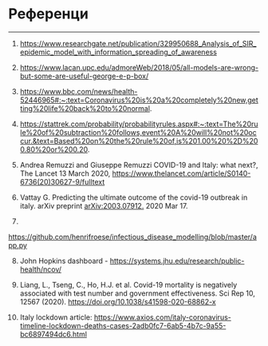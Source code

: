 # Референци
*** 

1. https://www.researchgate.net/publication/329950688_Analysis_of_SIR_epidemic_model_with_information_spreading_of_awareness

2. https://www.lacan.upc.edu/admoreWeb/2018/05/all-models-are-wrong-but-some-are-useful-george-e-p-box/

3. https://www.bbc.com/news/health-52446965#:~:text=Coronavirus%20is%20a%20completely%20new,getting%20life%20back%20to%20normal.

4. https://stattrek.com/probability/probabilityrules.aspx#:~:text=The%20rule%20of%20subtraction%20follows,event%20A%20will%20not%20occur.&text=Based%20on%20the%20rule%20of,is%201.00%20%2D%200.80%20or%200.20.

5. Andrea Remuzzi and Giuseppe Remuzzi COVID-19 and Italy: what next?, The Lancet 13 March 2020, https://www.thelancet.com/article/S0140-6736(20)30627-9/fulltext

6. Vattay G. Predicting the ultimate outcome of the covid-19 outbreak in italy. arXiv preprint [arXiv:2003.07912.](https://arxiv.org/abs/2003.07912) 2020 Mar 17. 

7. 
https://github.com/henrifroese/infectious_disease_modelling/blob/master/app.py

8. John Hopkins dashboard - https://systems.jhu.edu/research/public-health/ncov/

9. Liang, L., Tseng, C., Ho, H.J. et al. Covid-19 mortality is negatively associated with test number and government effectiveness. Sci Rep 10, 12567 (2020). https://doi.org/10.1038/s41598-020-68862-x

10. Italy lockdown article: 
https://www.axios.com/italy-coronavirus-timeline-lockdown-deaths-cases-2adb0fc7-6ab5-4b7c-9a55-bc6897494dc6.html
